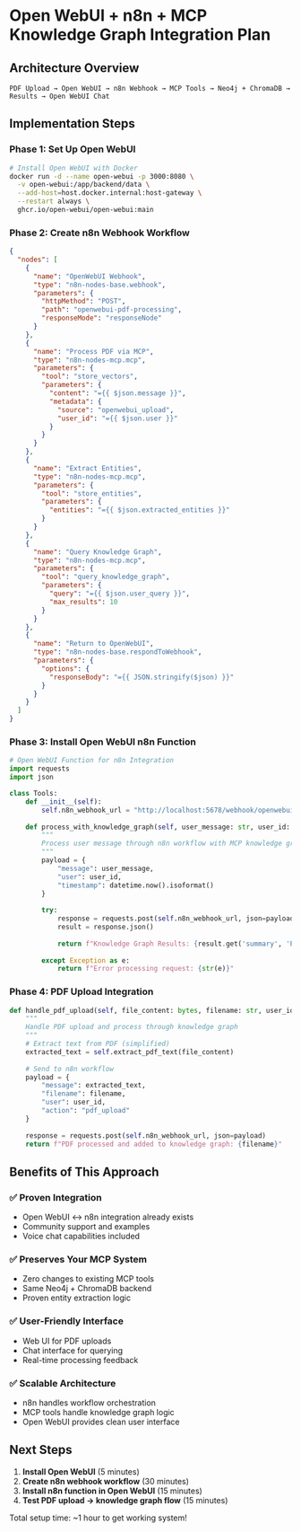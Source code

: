 # Open WebUI + n8n + MCP Knowledge Graph Integration Plan

## Architecture Overview

```
PDF Upload → Open WebUI → n8n Webhook → MCP Tools → Neo4j + ChromaDB → Results → Open WebUI Chat
```

## Implementation Steps

### Phase 1: Set Up Open WebUI
```bash
# Install Open WebUI with Docker
docker run -d --name open-webui -p 3000:8080 \
  -v open-webui:/app/backend/data \
  --add-host=host.docker.internal:host-gateway \
  --restart always \
  ghcr.io/open-webui/open-webui:main
```

### Phase 2: Create n8n Webhook Workflow
```json
{
  "nodes": [
    {
      "name": "OpenWebUI Webhook",
      "type": "n8n-nodes-base.webhook",
      "parameters": {
        "httpMethod": "POST",
        "path": "openwebui-pdf-processing",
        "responseMode": "responseNode"
      }
    },
    {
      "name": "Process PDF via MCP",
      "type": "n8n-nodes-mcp.mcp",
      "parameters": {
        "tool": "store_vectors",
        "parameters": {
          "content": "={{ $json.message }}",
          "metadata": {
            "source": "openwebui_upload",
            "user_id": "={{ $json.user }}"
          }
        }
      }
    },
    {
      "name": "Extract Entities",
      "type": "n8n-nodes-mcp.mcp", 
      "parameters": {
        "tool": "store_entities",
        "parameters": {
          "entities": "={{ $json.extracted_entities }}"
        }
      }
    },
    {
      "name": "Query Knowledge Graph",
      "type": "n8n-nodes-mcp.mcp",
      "parameters": {
        "tool": "query_knowledge_graph",
        "parameters": {
          "query": "={{ $json.user_query }}",
          "max_results": 10
        }
      }
    },
    {
      "name": "Return to OpenWebUI",
      "type": "n8n-nodes-base.respondToWebhook",
      "parameters": {
        "options": {
          "responseBody": "={{ JSON.stringify($json) }}"
        }
      }
    }
  ]
}
```

### Phase 3: Install Open WebUI n8n Function
```python
# Open WebUI Function for n8n Integration
import requests
import json

class Tools:
    def __init__(self):
        self.n8n_webhook_url = "http://localhost:5678/webhook/openwebui-pdf-processing"
        
    def process_with_knowledge_graph(self, user_message: str, user_id: str) -> str:
        """
        Process user message through n8n workflow with MCP knowledge graph
        """
        payload = {
            "message": user_message,
            "user": user_id,
            "timestamp": datetime.now().isoformat()
        }
        
        try:
            response = requests.post(self.n8n_webhook_url, json=payload)
            result = response.json()
            
            return f"Knowledge Graph Results: {result.get('summary', 'Processing complete')}"
            
        except Exception as e:
            return f"Error processing request: {str(e)}"
```

### Phase 4: PDF Upload Integration
```python
def handle_pdf_upload(self, file_content: bytes, filename: str, user_id: str) -> str:
    """
    Handle PDF upload and process through knowledge graph
    """
    # Extract text from PDF (simplified)
    extracted_text = self.extract_pdf_text(file_content)
    
    # Send to n8n workflow
    payload = {
        "message": extracted_text,
        "filename": filename,
        "user": user_id,
        "action": "pdf_upload"
    }
    
    response = requests.post(self.n8n_webhook_url, json=payload)
    return f"PDF processed and added to knowledge graph: {filename}"
```

## Benefits of This Approach

### ✅ **Proven Integration**
- Open WebUI ↔ n8n integration already exists
- Community support and examples
- Voice chat capabilities included

### ✅ **Preserves Your MCP System**
- Zero changes to existing MCP tools
- Same Neo4j + ChromaDB backend
- Proven entity extraction logic

### ✅ **User-Friendly Interface**
- Web UI for PDF uploads
- Chat interface for querying
- Real-time processing feedback

### ✅ **Scalable Architecture**
- n8n handles workflow orchestration
- MCP tools handle knowledge graph logic
- Open WebUI provides clean user interface

## Next Steps

1. **Install Open WebUI** (5 minutes)
2. **Create n8n webhook workflow** (30 minutes)
3. **Install n8n function in Open WebUI** (15 minutes)
4. **Test PDF upload → knowledge graph flow** (15 minutes)

Total setup time: ~1 hour to get working system!
